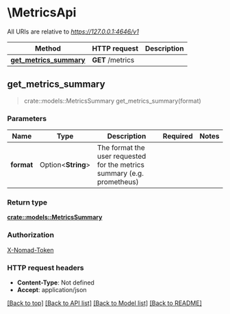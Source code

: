 # \MetricsApi

All URIs are relative to *https://127.0.0.1:4646/v1*

Method | HTTP request | Description
------------- | ------------- | -------------
[**get_metrics_summary**](MetricsApi.md#get_metrics_summary) | **GET** /metrics | 



## get_metrics_summary

> crate::models::MetricsSummary get_metrics_summary(format)


### Parameters


Name | Type | Description  | Required | Notes
------------- | ------------- | ------------- | ------------- | -------------
**format** | Option<**String**> | The format the user requested for the metrics summary (e.g. prometheus) |  |

### Return type

[**crate::models::MetricsSummary**](MetricsSummary.md)

### Authorization

[X-Nomad-Token](../README.md#X-Nomad-Token)

### HTTP request headers

- **Content-Type**: Not defined
- **Accept**: application/json

[[Back to top]](#) [[Back to API list]](../README.md#documentation-for-api-endpoints) [[Back to Model list]](../README.md#documentation-for-models) [[Back to README]](../README.md)

